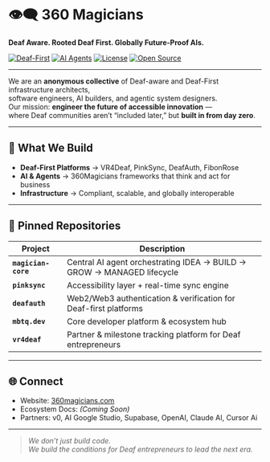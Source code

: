 # 👁‍🗨 360 Magicians
**Deaf Aware. Rooted Deaf First. Globally Future-Proof AIs.**

[![Deaf-First](https://img.shields.io/badge/Deaf%20First-Accessible%20by%20Design-blue?style=flat-square)]()
[![AI Agents](https://img.shields.io/badge/AI%20Agents-360Magicians-green?style=flat-square)]()
[![License](https://img.shields.io/badge/License-MIT-lightgrey?style=flat-square)]()
[![Open Source](https://img.shields.io/badge/Open%20Source-Yes-orange?style=flat-square)]()

---

We are an **anonymous collective** of Deaf-aware and Deaf-First infrastructure architects,  
software engineers, AI builders, and agentic system designers.  
Our mission: **engineer the future of accessible innovation** —  
where Deaf communities aren’t “included later,” but **built in from day zero**.

---

## 🚀 What We Build
- **Deaf-First Platforms** → VR4Deaf, PinkSync, DeafAuth, FibonRose
- **AI & Agents** → 360Magicians frameworks that think and act for business
- **Infrastructure** → Compliant, scalable, and globally interoperable

---

## 📌 Pinned Repositories
| Project | Description |
|---------|-------------|
| **`magician-core`** | Central AI agent orchestrating IDEA → BUILD → GROW → MANAGED lifecycle |
| **`pinksync`** | Accessibility layer + real-time sync engine |
| **`deafauth`** | Web2/Web3 authentication & verification for Deaf-first platforms |
| **`mbtq.dev`** | Core developer platform & ecosystem hub |
| **`vr4deaf`** | Partner & milestone tracking platform for Deaf entrepreneurs |

---

## 🌐 Connect
- Website: [360magicians.com](https://360magicians.com)
- Ecosystem Docs: *(Coming Soon)*
- Partners: v0, AI Google Studio, Supabase, OpenAI, Claude AI, Cursor Ai

---

> _We don’t just build code.  
> We build the conditions for Deaf entrepreneurs to lead the next era._
